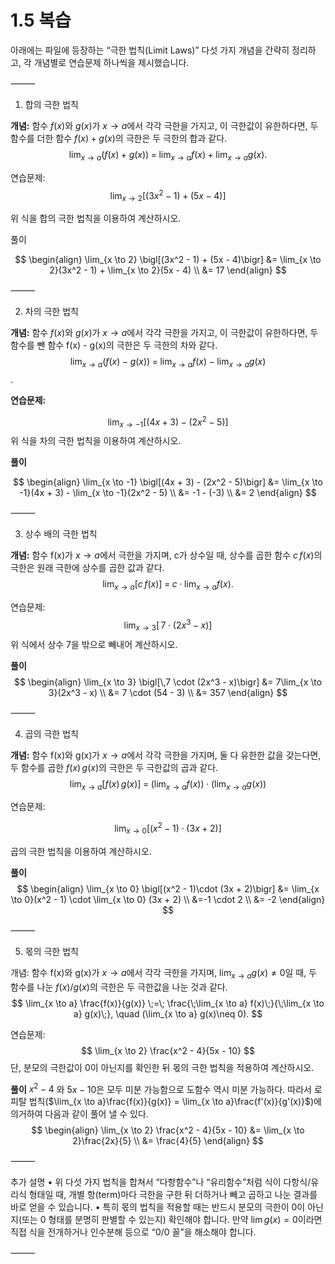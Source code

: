# 1.5 복습

아래에는 파일에 등장하는 “극한 법칙(Limit Laws)” 다섯 가지 개념을 간략히 정리하고, 각 개념별로 연습문제 하나씩을 제시했습니다.

⸻

1. 합의 극한 법칙

**개념:**
함수 $f(x)$와 $g(x)$가 $x \to a$에서 각각 극한을 가지고, 이 극한값이 유한하다면, 두 함수를 더한 함수 $f(x) + g(x)$의 극한은 두 극한의 합과 같다.
$$\lim_{x \to a} \bigl(f(x) + g(x)\bigr) \;=\; \lim_{x \to a} f(x)\;+\;\lim_{x \to a} g(x).$$

연습문제:
$$
\lim_{x \to 2} \bigl[(3x^2 - 1) + (5x - 4)\bigr]
$$

위 식을 합의 극한 법칙을 이용하여 계산하시오.

풀이

$$
\begin{align}
\lim_{x \to 2} \bigl[(3x^2 - 1) + (5x - 4)\bigr] &= \lim_{x \to 2}(3x^2 - 1) + \lim_{x \to 2}(5x - 4) \\
&= 17
\end{align}
$$

⸻

2. 차의 극한 법칙

**개념:**
함수 $f(x)$와 $g(x)$가 $x \to a$에서 각각 극한을 가지고, 이 극한값이 유한하다면, 두 함수를 뺀 함수 f(x) - g(x)의 극한은 두 극한의 차와 같다.
$$\lim_{x \to a} \bigl(f(x) - g(x)\bigr) \;=\; \lim_{x \to a} f(x)\;-\;\lim_{x \to a} g(x)$$.

**연습문제:**

$$\lim_{x \to -1} \bigl[(4x + 3) - (2x^2 - 5)\bigr]$$
위 식을 차의 극한 법칙을 이용하여 계산하시오.

**풀이**

$$
\begin{align}
\lim_{x \to -1} \bigl[(4x + 3) - (2x^2 - 5)\bigr] &= \lim_{x \to -1}(4x + 3) - \lim_{x \to -1}(2x^2 - 5) \\
&= -1 - (-3) \\
&= 2
\end{align}
$$

⸻

3. 상수 배의 극한 법칙

**개념:**
함수 f(x)가 $x \to a$에서 극한을 가지며, c가 상수일 때, 상수를 곱한 함수 $c\,f(x)$의 극한은 원래 극한에 상수를 곱한 값과 같다.
$$
\lim_{x \to a} \bigl[c\,f(x)\bigr] \;=\; c \cdot \lim_{x \to a} f(x).
$$

연습문제:
$$\lim_{x \to 3} \bigl[\,7 \cdot (2x^3 - x)\bigr]$$
위 식에서 상수 7을 밖으로 빼내어 계산하시오.

**풀이**
$$
\begin{align}
\lim_{x \to 3} \bigl[\,7 \cdot (2x^3 - x)\bigr] &= 7\lim_{x \to 3}(2x^3 - x) \\
&= 7 \cdot (54 - 3) \\
&= 357
\end{align}
$$

⸻

4. 곱의 극한 법칙

**개념:**
함수 f(x)와 g(x)가 $x \to a$에서 각각 극한을 가지며, 둘 다 유한한 값을 갖는다면, 두 함수를 곱한 $f(x)\,g(x)$의 극한은 두 극한값의 곱과 같다.
$$
\lim_{x \to a} \bigl[f(x)\,g(x)\bigr] \;=\; \bigl(\lim_{x \to a} f(x)\bigr)\;\cdot\;\bigl(\lim_{x \to a} g(x)\bigr)
$$

연습문제:

$$
\lim_{x \to 0} \bigl[(x^2 - 1)\cdot (3x + 2)\bigr]
$$

곱의 극한 법칙을 이용하여 계산하시오.

**풀이**
$$
\begin{align}
\lim_{x \to 0} \bigl[(x^2 - 1)\cdot (3x + 2)\bigr] &= \lim_{x \to 0}(x^2 - 1) \cdot \lim_{x \to 0} (3x + 2) \\
&=-1 \cdot 2 \\
&= -2
\end{align}
$$

⸻

5. 몫의 극한 법칙

개념:
함수 f(x)와 g(x)가 $x \to a$에서 각각 극한을 가지며, $\lim_{x \to a} g(x)\neq 0$일 때, 두 함수를 나눈 $f(x)/g(x)$의 극한은 두 극한값을 나눈 것과 같다.
$$
\lim_{x \to a} \frac{f(x)}{g(x)} \;=\; \frac{\;\lim_{x \to a} f(x)\;}{\;\lim_{x \to a} g(x)\;},
\quad (\lim_{x \to a} g(x)\neq 0).
$$

연습문제:
$$
\lim_{x \to 2} \frac{x^2 - 4}{5x - 10}
$$
단, 분모의 극한값이 0이 아닌지를 확인한 뒤 몫의 극한 법칙을 적용하여 계산하시오.

**풀이**
$x^2 - 4$ 와 $5x - 10$은 모두 미분 가능함으로 도함수 역시 미분 가능하다. 따라서 로피탈 법칙($\lim_{x \to a}\frac{f(x)}{g(x)} = \lim_{x \to a}\frac{f'(x)}{g'(x)}$)에 의거하여 다음과 같이 풀어 낼 수 있다.
$$
\begin{align}
\lim_{x \to 2} \frac{x^2 - 4}{5x - 10} &= \lim_{x \to 2}\frac{2x}{5} \\
&= \frac{4}{5}
\end{align}
$$

⸻

추가 설명
•	위 다섯 가지 법칙을 합쳐서 “다항함수”나 “유리함수”처럼 식이 다항식/유리식 형태일 때, 개별 항(term)마다 극한을 구한 뒤 더하거나 빼고 곱하고 나눈 결과를 바로 얻을 수 있습니다.
•	특히 몫의 법칙을 적용할 때는 반드시 분모의 극한이 0이 아닌지(또는 0 형태를 분명히 판별할 수 있는지) 확인해야 합니다. 만약 $\lim g(x) = 0$이라면 직접 식을 전개하거나 인수분해 등으로 “0/0 꼴”을 해소해야 합니다.

⸻